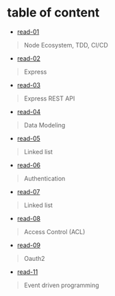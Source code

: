 # table of content

* [read-01](https://motasemalsqoor.github.io/reading-notes/401/read-1) 
> Node Ecosystem, TDD, CI/CD

* [read-02](https://motasemalsqoor.github.io/reading-notes/401/read-2) 
> Express

* [read-03](https://motasemalsqoor.github.io/reading-notes/401/read-3) 
> Express REST API

* [read-04](https://motasemalsqoor.github.io/reading-notes/401/read-4) 
> Data Modeling

* [read-05](https://motasemalsqoor.github.io/reading-notes/401/read-5) 
> Linked list

* [read-06](https://motasemalsqoor.github.io/reading-notes/401/read-6) 
> Authentication

* [read-07](https://motasemalsqoor.github.io/reading-notes/401/read-7) 
> Linked list

* [read-08](https://motasemalsqoor.github.io/reading-notes/401/read-8) 
> Access Control (ACL)

* [read-09](https://motasemalsqoor.github.io/reading-notes/401/read-9) 
> Oauth2

* [read-11](https://motasemalsqoor.github.io/reading-notes/401/read-11) 
> Event driven programming

